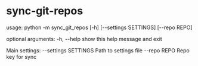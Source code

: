 # sync-git-repos

usage: python -m sync_git_repos [-h] [--settings SETTINGS] [--repo REPO]

optional arguments:
  -h, --help           show this help message and exit

Main settings:
  --settings SETTINGS  Path to settings file
  --repo REPO          Repo key for sync
